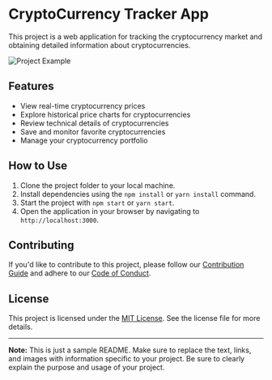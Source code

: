 # CryptoCurrency Tracker App

This project is a web application for tracking the cryptocurrency market and obtaining detailed information about cryptocurrencies.

![Project Example](screenshot.png)

## Features

- View real-time cryptocurrency prices
- Explore historical price charts for cryptocurrencies
- Review technical details of cryptocurrencies
- Save and monitor favorite cryptocurrencies
- Manage your cryptocurrency portfolio

## How to Use

1. Clone the project folder to your local machine.
2. Install dependencies using the `npm install` or `yarn install` command.
3. Start the project with `npm start` or `yarn start`.
4. Open the application in your browser by navigating to `http://localhost:3000`.

## Contributing

If you'd like to contribute to this project, please follow our [Contribution Guide](CONTRIBUTING.md) and adhere to our [Code of Conduct](CODE_OF_CONDUCT.md).

## License

This project is licensed under the [MIT License](LICENSE). See the license file for more details.

---

**Note:** This is just a sample README. Make sure to replace the text, links, and images with information specific to your project. Be sure to clearly explain the purpose and usage of your project.
